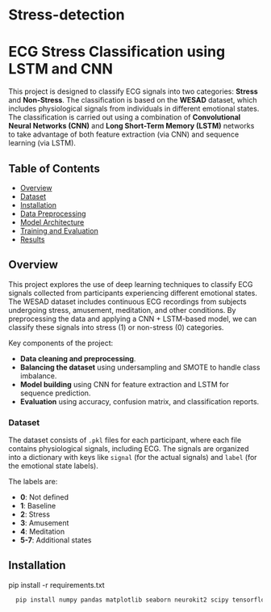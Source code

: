 # Stress-detection

# ECG Stress Classification using LSTM and CNN

This project is designed to classify ECG signals into two categories: **Stress** and **Non-Stress**. The classification is based on the **WESAD** dataset, which includes physiological signals from individuals in different emotional states. The classification is carried out using a combination of **Convolutional Neural Networks (CNN)** and **Long Short-Term Memory (LSTM)** networks to take advantage of both feature extraction (via CNN) and sequence learning (via LSTM).

## Table of Contents
- [Overview](#overview)
- [Dataset](#dataset)
- [Installation](#installation)
- [Data Preprocessing](#data-preprocessing)
- [Model Architecture](#model-architecture)
- [Training and Evaluation](#training-and-evaluation)
- [Results](#results)


## Overview

This project explores the use of deep learning techniques to classify ECG signals collected from participants experiencing different emotional states. The WESAD dataset includes continuous ECG recordings from subjects undergoing stress, amusement, meditation, and other conditions. By preprocessing the data and applying a CNN + LSTM-based model, we can classify these signals into stress (1) or non-stress (0) categories.

Key components of the project:
- **Data cleaning and preprocessing**.
- **Balancing the dataset** using undersampling and SMOTE to handle class imbalance.
- **Model building** using CNN for feature extraction and LSTM for sequence prediction.
- **Evaluation** using accuracy, confusion matrix, and classification reports.


### Dataset 
The dataset consists of `.pkl` files for each participant, where each file contains physiological signals, including ECG. The signals are organized into a dictionary with keys like `signal` (for the actual signals) and `label` (for the emotional state labels). 

The labels are:
- **0**: Not defined
- **1**: Baseline
- **2**: Stress
- **3**: Amusement
- **4**: Meditation
- **5-7**: Additional states

## Installation

pip install -r requirements.txt

```bash
  pip install numpy pandas matplotlib seaborn neurokit2 scipy tensorflow scikit-learn imbalanced-learn


